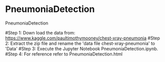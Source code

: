 # PneumoniaDetection
PneumoniaDetection

#Step 1: Down load the data from: https://www.kaggle.com/paultimothymooney/chest-xray-pneumonia
#Step 2: Extract the zip file and rename the 'data file chest-xray-pneumonia' to 'Data' 
#Step 3: Execute the Jupyter Notebook PneumoniaDetection.ipynb.
#Step 4: For reference refer to PneumoniaDetection.html
